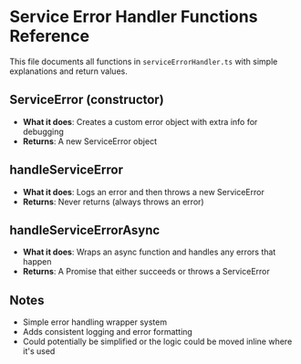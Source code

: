 # Service Error Handler Functions Reference

This file documents all functions in `serviceErrorHandler.ts` with simple explanations and return values.

## **ServiceError (constructor)**
- **What it does**: Creates a custom error object with extra info for debugging
- **Returns**: A new ServiceError object

## **handleServiceError**
- **What it does**: Logs an error and then throws a new ServiceError
- **Returns**: Never returns (always throws an error)

## **handleServiceErrorAsync**
- **What it does**: Wraps an async function and handles any errors that happen
- **Returns**: A Promise that either succeeds or throws a ServiceError

## Notes
- Simple error handling wrapper system
- Adds consistent logging and error formatting
- Could potentially be simplified or the logic could be moved inline where it's used